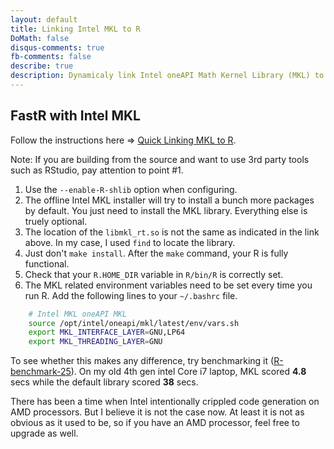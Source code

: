 ```yaml
---
layout: default
title: Linking Intel MKL to R
DoMath: false
disqus-comments: true
fb-comments: false
describe: true
description: Dynamicaly link Intel oneAPI Math Kernel Library (MKL) to R to make R run faster
---
```


<h2>FastR with Intel MKL</h2>
<p>
    Follow the instructions here => <a href="https://www.intel.com/content/www/us/en/developer/articles/technical/quick-linking-intel-mkl-blas-lapack-to-r.html">Quick Linking MKL to R</a>.
</p>
<p>
    Note: If you are building from the source and want to use 3rd party tools such as RStudio, pay attention to point #1.
</p>

1. Use the `--enable-R-shlib` option when configuring.
1. The offline Intel MKL installer will try to install a bunch more packages by default. You just need to install the MKL library. Everything else is truely optional.
1. The location of the `libmkl_rt.so` is not the same as indicated in the link above. In my case, I used `find` to locate the library.
1. Just don't `make install`. After the `make` command, your R is fully functional.
1. Check that your `R.HOME_DIR` variable in `R/bin/R` is correctly set.
1. The MKL related environment variables need to be set every time you run R. Add the following lines to your `~/.bashrc` file.

```bash
    # Intel MKL oneAPI MKL
    source /opt/intel/oneapi/mkl/latest/env/vars.sh
    export MKL_INTERFACE_LAYER=GNU,LP64
    export MKL_THREADING_LAYER=GNU
```

<p>
    To see whether this makes any difference, try benchmarking it (<a href="https://mac.r-project.org/benchmarks/">R-benchmark-25</a>). On my old 4th gen intel Core i7 laptop, MKL scored <b>4.8</b> secs while the default library scored <b>38</b> secs.
</p>
<p>
    There has been a time when Intel intentionally crippled code generation on AMD processors. But I believe it is not the case now. At least it is not as obvious as it used to be, so if you have an AMD processor, feel free to upgrade as well.
</p>
